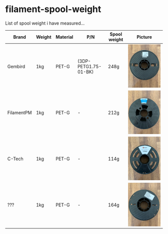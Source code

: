 # filament-spool-weight
List of spool weight i have measured...

| Brand | Weight | Material | P/N | Spool weight | Picture |
|---------|---------|---------|---------|---------|---------|
| Gembird | 1kg | PET-G | (3DP-PETG1.75-01-BK) | 248g | ![Gembird](pictures/gembird.webp) |
| FilamentPM | 1kg | PET-G | - | 212g | ![FilamentPm](pictures/FilamentPM.webp) |
| C-Tech | 1kg | PET-G | - | 114g | ![Gembird](pictures/c-tech.webp) |
| ??? | 1kg | PET-G | - | 164g | ![Unknown](pictures/Unknown.webp) |
